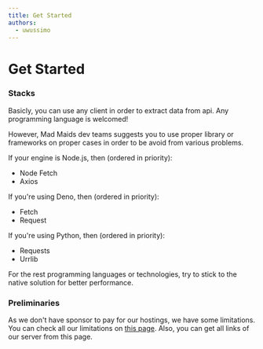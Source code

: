 ```yaml
---
title: Get Started
authors:
  - uwussimo
---
```


# Get Started

### Stacks

Basicly, you can use any client in order to extract data from api. Any programming language is welcomed!

However, Mad Maids dev teams suggests you to use proper library or frameworks on proper cases in order to
be avoid from various problems.

If your engine is Node.js, then (ordered in priority):

- Node Fetch
- Axios

If you're using Deno, then (ordered in priority):

- Fetch
- Request

If you're using Python, then (ordered in priority):

- Requests
- Urrlib

For the rest programming languages or technologies, try to stick to the native solution for better performance.

### Preliminaries

As we don't have sponsor to pay for our hostings, we have some limitations. You can check all our limitations on [this page](/docs/limitations). Also, you can get all links of our server from this page.